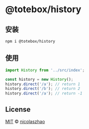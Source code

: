 # @totebox/history

## 安装

```
npm i @totebox/history
```

## 使用

```js
import History from '../src/index';

const history = new History();
history.direct('/a'); // return 1
history.direct('/b'); // return 2
history.direct('/a'); // return -1
```

## License

[MIT](https://github.com/nicolaszhao/totebox/LICENSE) © [nicolaszhao](https://github.com/nicolaszhao)

